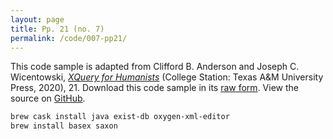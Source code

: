 ```yaml
---
layout: page
title: Pp. 21 (no. 7)
permalink: /code/007-pp21/
---
```


This code sample is adapted from Clifford B. Anderson and Joseph C. Wicentowski, 
[_XQuery for Humanists_](/) (College Station: Texas A&M University Press, 2020), 21. 
Download this code sample in its [raw form](/code/007-pp21/007-pp21.txt).
View the source on [GitHub](https://github.com/coding4humanists/xquery4humanists/blob/release/code/007-pp21/007-pp21.txt).

```bash
brew cask install java exist-db oxygen-xml-editor
brew install basex saxon
```  
